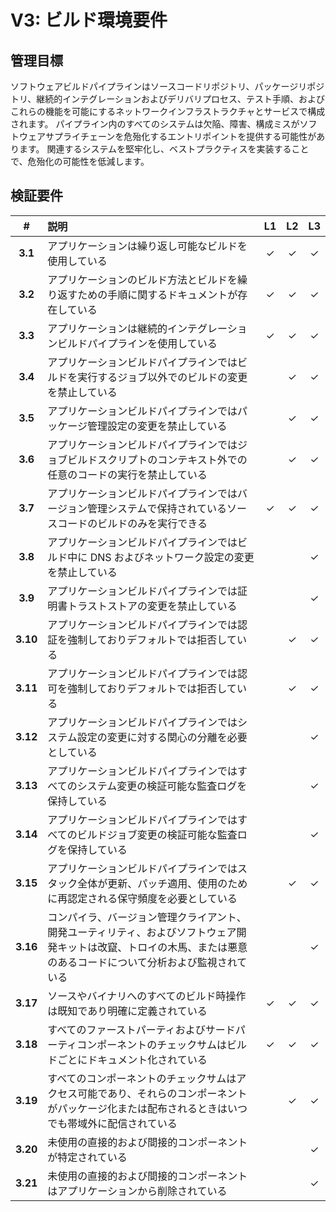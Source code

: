 # V3: ビルド環境要件

## 管理目標

ソフトウェアビルドパイプラインはソースコードリポジトリ、パッケージリポジトリ、継続的インテグレーションおよびデリバリプロセス、テスト手順、およびこれらの機能を可能にするネットワークインフラストラクチャとサービスで構成されます。
パイプライン内のすべてのシステムは欠陥、障害、構成ミスがソフトウェアサプライチェーンを危殆化するエントリポイントを提供する可能性があります。
関連するシステムを堅牢化し、ベストプラクティスを実装することで、危殆化の可能性を低減します。



## 検証要件

| # | 説明 | L1 | L2 | L3 |
| :---: | :--- | :---: | :---: | :---: |
| **3.1** | アプリケーションは繰り返し可能なビルドを使用している | ✓ | ✓ | ✓ |
| **3.2** | アプリケーションのビルド方法とビルドを繰り返すための手順に関するドキュメントが存在している | ✓ | ✓ | ✓ |
| **3.3** | アプリケーションは継続的インテグレーションビルドパイプラインを使用している | ✓ | ✓ | ✓ |
| **3.4** | アプリケーションビルドパイプラインではビルドを実行するジョブ以外でのビルドの変更を禁止している | | ✓ | ✓ |
| **3.5** | アプリケーションビルドパイプラインではパッケージ管理設定の変更を禁止している | | ✓ | ✓ |
| **3.6** | アプリケーションビルドパイプラインではジョブビルドスクリプトのコンテキスト外での任意のコードの実行を禁止している | | ✓ | ✓ |
| **3.7** | アプリケーションビルドパイプラインではバージョン管理システムで保持されているソースコードのビルドのみを実行できる | ✓ | ✓ | ✓ |
| **3.8** | アプリケーションビルドパイプラインではビルド中に DNS およびネットワーク設定の変更を禁止している | | | ✓ |
| **3.9** | アプリケーションビルドパイプラインでは証明書トラストストアの変更を禁止している | | | ✓ |
| **3.10** | アプリケーションビルドパイプラインでは認証を強制しておりデフォルトでは拒否している | | ✓ | ✓ |
| **3.11** | アプリケーションビルドパイプラインでは認可を強制しておりデフォルトでは拒否している | | ✓ | ✓ |
| **3.12** | アプリケーションビルドパイプラインではシステム設定の変更に対する関心の分離を必要としている | | | ✓ |
| **3.13** | アプリケーションビルドパイプラインではすべてのシステム変更の検証可能な監査ログを保持している | | | ✓ |
| **3.14** | アプリケーションビルドパイプラインではすべてのビルドジョブ変更の検証可能な監査ログを保持している | | | ✓ |
| **3.15** | アプリケーションビルドパイプラインではスタック全体が更新、パッチ適用、使用のために再認定される保守頻度を必要としている | | ✓ | ✓ |
| **3.16** | コンパイラ、バージョン管理クライアント、開発ユーティリティ、およびソフトウェア開発キットは改竄、トロイの木馬、または悪意のあるコードについて分析および監視されている | | | ✓ |
| **3.17** | ソースやバイナリへのすべてのビルド時操作は既知であり明確に定義されている | ✓ | ✓ | ✓ |
| **3.18** | すべてのファーストパーティおよびサードパーティコンポーネントのチェックサムはビルドごとにドキュメント化されている | ✓ | ✓ | ✓ |
| **3.19** | すべてのコンポーネントのチェックサムはアクセス可能であり、それらのコンポーネントがパッケージ化または配布されるときはいつでも帯域外に配信されている | | ✓ | ✓ |
| **3.20** | 未使用の直接的および間接的コンポーネントが特定されている | | | ✓ |
| **3.21** | 未使用の直接的および間接的コンポーネントはアプリケーションから削除されている | | | ✓ |
